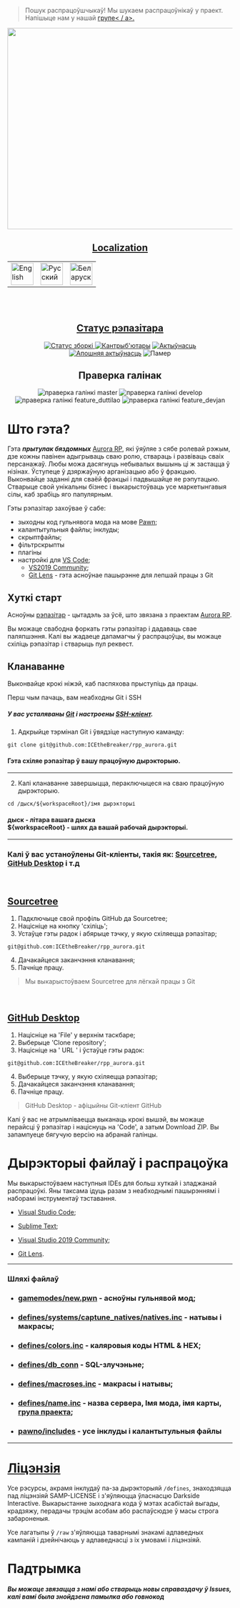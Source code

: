 > Пошук распрацоўшчыкаў! Мы шукаем распрацоўнікаў у праект. Напішыце нам у нашай <a href="https://vk.com/rpp.aurora" > групе< / a>.

<p align="center">
   <img src="https://igroid.com.ua/uploads/posts/2014-09/pole-chudes.jpg"
        height="451"
        width="1024">
</p>
<h2 align="center">Localization</h2>
<table align="center">
    <tbody>
        <tr>
            <td><a href="https://github.com/ICEtheBreaker/rpp_aurora/blob/master/docs/README_eng.md">  
            <img src="https://cdn.icon-icons.com/icons2/3665/PNG/512/gb_flag_great_britain_england_union_jack_english_icon_228674.png" title="English" alt="English"
            height="50"
            width="50"></a></td>
            <td><a href="https://github.com/ICEtheBreaker/rpp_aurora/blob/master/README.md">
            <img src="https://cdn.icon-icons.com/icons2/83/PNG/512/russia_15804.png" title="Русский" alt="Русский"
            height="50"
            width="50"></a></td>
 	    <td><a href="https://github.com/ICEtheBreaker/rpp_aurora/blob/master/docs/README_bel.md">
	    <img src="https://cdn.icon-icons.com/icons2/107/PNG/512/belarus_18247.png" title="Беларуска мова" alt="Беларуская мова"
	    height="50"
	    width="50"></a></td>
        </tr>
    </tbody>
</table></br></br>

<h2 align='center'>Статус рэпазітара</h2>
<p align="center">
        <img src="https://img.shields.io/github/actions/workflow/status/ICEtheBreaker/rpp_aurora/manual.yml?label=%D0%A1%D0%A2%D0%90%D0%A2%D0%A3%D0%A1%20%D0%97%D0%91%D0%9E%D0%A0%D0%9A%D0%86&style=for-the-badge" alt="Статус зборкi">
    <a href="https://github.com/ICEtheBreaker/CRMPProject-Main/graphs/contributors" alt="Кантрыб'ютары">
        <img src="https://img.shields.io/github/contributors/ICEtheBreaker/rpp_aurora?label=%20%D0%9A%D0%90%D0%9D%D0%A2%D0%A0%D0%AB%D0%91%27%D0%AE%D0%A2%D0%90%D0%A0%D0%AB&style=for-the-badge" alt="Кантрыб'ютары"></a>
    <a href="https://github.com/ICEtheBreaker/CRMPProject-Main/pulse" alt="Актыўнасць">
        <img src="https://img.shields.io/github/commit-activity/m/ICEtheBreaker/rpp_aurora?label=%D0%90%D0%BA%D1%82%D1%8B%D1%9E%D0%BD%D0%B0%D1%81%D1%86%D1%8C&style=for-the-badge" alt="Актыўнасць" ></a>
    <a href="https://github.com/ICEtheBreaker/CRMPProject-Main/graphs/commit-activity" alt="Апошняя актыўнасць">
        <img src="https://img.shields.io/github/last-commit/ICEtheBreaker/rpp_aurora?label=%D0%90%D0%BF%D0%BE%D1%88%D0%BD%D1%8F%D1%8F%20%D0%B0%D0%BA%D1%82%D1%8B%D1%9E%D0%BD%D0%B0%D1%81%D1%86%D1%8C&style=for-the-badge" alt="Апошняя актыўнасць" ></a>
        <img src="https://img.shields.io/github/repo-size/ICEtheBreaker/rpp_aurora?label=%D0%9F%D0%B0%D0%BC%D0%B5%D1%80&style=for-the-badge" alt="Памер">
    <!--<a href="https://vk.com/rpp.aurora" alt="Следить">
        <img src="https://img.shields.io/twitter/follow/rpp.aurora?&style=for-the-badge" alt="Следить за новостями"></a>--->
</p>
<h2 align="center">Праверка галінак</h2>
<p align="center">
    <img src="https://img.shields.io/github/checks-status/ICEtheBreaker/rpp_aurora/master?label=master&style=for-the-badge" alt="праверка галінкі master">
    <img src="https://img.shields.io/github/checks-status/ICEtheBreaker/rpp_aurora/develop?label=develop&style=for-the-badge" alt="праверка галінкі develop">
    <img src="https://img.shields.io/github/checks-status/ICEtheBreaker/rpp_aurora/feature_duttilao?label=feature_duttilao&style=for-the-badge" alt="праверка галінкі feature_duttilao">
    <img src="https://img.shields.io/github/checks-status/ICEtheBreaker/rpp_aurora/feature_devjan?label=feature_devjan&style=for-the-badge" alt="праверка галінкі feature_devjan">
</p>

# Што гэта?
Гэта ***прытулак бяздомных*** <a href="https://vk.com/rpp.aurora">Aurora RP</a>, які ўяўляе з сябе ролевай рэжым, дзе кожны павінен адыгрываць сваю ролю, ствараць і развіваць сваіх персанажаў. Любы можа дасягнуць небывалых вышынь ці ж застацца ў нізінах. Ўступеце ў дзяржаўную арганізацыю або ў фракцыю. Выконвайце заданні для сваёй фракцыі і падвышайце яе рэпутацыю. Стварыце свой унікальны бізнес і выкарыстоўваць усе маркетынгавыя сілы, каб зрабіць яго папулярным.

Гэты рэпазітар захоўвае ў сабе:
 - зыходны код гульнявога мода на мове <a href="https://ru.wikipedia.org/wiki/Pawn">Pawn</a>;
 - калантытульныя файлы;
  інклуды;
 - скрыптфайлы;
 - фільтрскрыпты
 - плагіны
 - настройкі для <a href="https://code.visualstudio.com"> VS Code</a>; 
   - <a href="https://learn.microsoft.com/en-us/visualstudio/releases/2019/release-notes">VS2019 Community</a>;
   - <a href="https://marketplace.visualstudio.com/items?itemName=eamodio.gitlens">Git Lens</a> - гэта асноўнае пашырэнне для лепшай працы з Git

## Хуткі старт

Асноўны <a href="https://github.com/ICEtheBreaker/rpp_aurora"> рэпазітар</a> - цытадэль за ўсё, што звязана з праектам <a href="https://vk.com/rpp.aurora"> Aurora RP</a>.

Вы можаце свабодна форкать гэты рэпазітар і дадаваць свае паляпшэння.
Калі вы жадаеце дапамагчы ў распрацоўцы, вы можаце схіліць рэпазітар і стварыць пул реквест.

## Кланаванне  
Выконвайце крокі ніжэй, каб паспяхова прыступіць да працы.
</br>

Перш чым пачаць, вам неабходны Git і SSH

##### У вас усталяваны <a href="https://git-scm.com/downloads">Git</a> i настроены <a href="https://docs.github.com/en/authentication/connecting-to-github-with-ssh">SSH-кліент</a>.

1. Адкрыйце тэрмінал Git і ўвядзіце наступную каманду:
```
git clone git@github.com:ICEtheBreaker/rpp_aurora.git
```

<h4>Гэта схіляе рэпазітар ў вашу працоўную дырэкторыю.</h4>

------------------------------------------------

2. Калі кланаванне завершыцца, пераключыцеся на сваю працоўную дырэкторыю.
```
cd /дыск/${workspaceRoot}/імя дырэкторыі
```
<h4>дыск - літара вашага дыска</br>
${workspaceRoot} - шлях да вашай рабочай дырэкторыі.</h4>

------------------------------------------------

### Калі ў вас устаноўлены Git-кліенты, такія як: <a href="https://sourcetreeapp.com">Sourcetree</a>, <a href="https://desktop.github.com">GitHub Desktop</a> i т.д
</br>
<h2><a href="https://sourcetreeapp.com">Sourcetree</a></h2>


1. Падключыце свой профіль GitHub да Sourcetree;
2. Націсніце на кнопку 'схіліць';
3. Устаўце гэты радок і абярыце тэчку, у якую схіляецца рэпазітар;
```
git@github.com:ICEtheBreaker/rpp_aurora.git
```
4. Дачакайцеся заканчэння кланавання;
5. Пачніце працу.

> Мы выкарыстоўваем Sourcetree для лёгкай працы з Git
</br>
<h2><a href="https://desktop.github.com">GitHub Desktop</a></h2>


1. Націсніце на 'File' у верхнім таскбаре;
2. Выберыце 'Clone repository';
3. Націсніце на ' URL ' і ўстаўце гэты радок:
```
git@github.com:ICEtheBreaker/rpp_aurora.git
```
4. Выберыце тэчку, у якую схіляецца рэпазітар;
5. Дачакайцеся заканчэння кланавання;
6. Пачніце працу.

> GitHub Desktop - 
афіцыйны Git-кліент GitHub

Калі ў вас не атрымліваецца выканаць крокі вышэй, вы можаце перайсці ў рэпазітар і націснуць на 'Code', а затым Download ZIP. Вы запампуеце бягучую версію на абранай галінцы.

# Дырэкторыі файлаў і распрацоўка
Мы выкарыстоўваем наступныя IDEs для больш хуткай і зладжанай распрацоўкі. Яны таксама ідуць разам з неабходнымі пашырэннямі і наборамі інструментаў тэставання.
- <a href="https://code.visualstudio.com">Visual Studio Code</a>; 
- <a href="https://www.sublimetext.com">Sublime Text</a>;
- <a href="https://learn.microsoft.com/en-us/visualstudio/releases/2019/release-notes">Visual Studio 2019 Community</a>;

- <a href="https://marketplace.visualstudio.com/items?itemName=eamodio.gitlens">Git Lens</a>.
------------------------------------------------
### Шляхі файлаў

   - <h3><a href="https://github.com/ICEtheBreaker/CRMPProject-Main/tree/develop/gamemodes/new.pwn">gamemodes/new.pwn</a> - асноўны гульнявой мод;</br></h3>
   - <h3><a href="https://github.com/ICEtheBreaker/CRMPProject-Main/tree/develop/defines/systems/capture_natives">defines/systems/captune_natives/natives.inc</a> - натывы і макрасы;</br></h3>
   - <h3><a href="https://github.com/ICEtheBreaker/CRMPProject-Main/tree/develop/defines/colors.inc">defines/colors.inc</a> - каляровыя коды HTML & HEX;</br></h3>
   - <h3><a href="https://github.com/ICEtheBreaker/CRMPProject-Main/tree/develop/defines/db_conn">defines/db_conn</a> - SQL-злучэньне;</br></h3>
   - <h3><a href="https://github.com/ICEtheBreaker/CRMPProject-Main/tree/develop/defines/macroses.inc">defines/macroses.inc</a> - макрасы i натывы;</br></h3>
   - <h3><a href="https://github.com/ICEtheBreaker/CRMPProject-Main/tree/develop/defines/name.inc">defines/name.inc</a> - назва сервера, Імя мода, імя карты, <a href="https://vk.com/rpp.aurora">група праекта</a>;</br></h3>
   - <h3><a href="https://github.com/ICEtheBreaker/CRMPProject-Main/tree/develop/pawno/includes">pawno/includes</a> - усе інклуды і калантытульныя файлы</br></h3>

------------------------------------------------

# <a href="https://github.com/ICEtheBreaker/rpp_aurora/blob/master/LICENSE.md">Ліцэнзія</a>
Усе рэсурсы, акрамя інклудаў па-за дырэкторыяй `/defines`, знаходзяцца пад ліцэнзіяй SAMP-LICENSE і з'яўляюцца ўласнасцю Darkside Interactive. Выкарыстанне зыходнага кода ў мэтах асабістай выгады, крадзяжу, перадачы трэцім асобам або распаўсюдзе ў масы строга забароненыя.

Усе лагатыпы ў `/raw` з'яўляюцца таварнымі знакамі адпаведных кампаній і дзейнічаюць у адпаведнасці з іх умовамі і ліцэнзіяй.
# Падтрымка

<h5>Вы можаце звязацца з намі або стварыць новы справаздачу ў Issues, калі вамі была знойдзена памылка або говнокод</h5>


